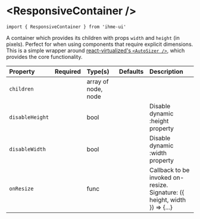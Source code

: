 \<ResponsiveContainer />
=====================

`import { ResponsiveContainer } from 'ihme-ui'`


A container which provides its children with props `width` and `height` (in pixels).
Perfect for when using components that require explicit dimensions.
This is a simple wrapper around [react-virtualized's `<AutoSizer />`](https://github.com/bvaughn/react-virtualized/blob/master/docs/AutoSizer.md),
which provides the core functionality.


Property | Required | Type(s) | Defaults | Description
:---    |:---      |:---     |:---      |:---       
`children` |  | array of node, node |  | 
`disableHeight` |  | bool |  | Disable dynamic :height property
`disableWidth` |  | bool |  | Disable dynamic :width property
`onResize` |  | func |  | Callback to be invoked on-resize.<br />Signature: ({ height, width }) => {...}
